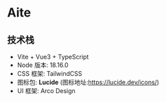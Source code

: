 # Aite

## 技术栈

- Vite + Vue3 + TypeScript
- Node 版本: 18.16.0
- CSS 框架: TailwindCSS
- 图标包: **Lucide** (图标地址:https://lucide.dev/icons/)
- UI 框架: Arco Design
